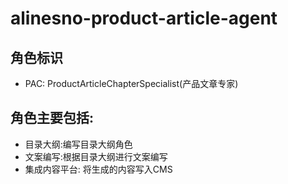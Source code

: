 # alinesno-product-article-agent

## 角色标识

- PAC: ProductArticleChapterSpecialist(产品文章专家)

## 角色主要包括:

- 目录大纲:编写目录大纲角色
- 文案编写:根据目录大纲进行文案编写
- 集成内容平台: 将生成的内容写入CMS